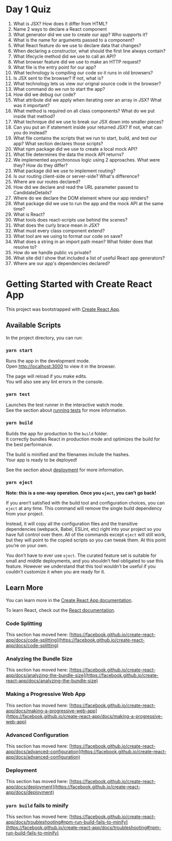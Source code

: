 # Day 1 Quiz

1. What is JSX? How does it differ from HTML?
2. Name 2 ways to declare a React component
3. What generator did we use to create our app? Who supports it?
4. What is the name for arguments passed to a component?
5. What React feature do we use to declare data that changes?
6. When declaring a constructor, what should the first line always contain?
7. What lifecycle method did we use to call an API?
8. What browser feature did we use to make an HTTP request?
9. What file is the entry point for our app?
10. What technology is compiling our code so it runs in old browsers?
11. Is JSX sent to the browser? If not, what is?
12. What technology lets us view our orignal source code in the browser?
13. What command do we run to start the app?
14. How did we debug our code?
15. What attribute did we apply when iterating over an array in JSX? What was it important?
16. What method is required on all class components? What do we put inside that method?
17. What technique did we use to break our JSX down into smaller pieces?
18. Can you put an if statement inside your returned JSX? If not, what can you do instead?
19. What file contains the scripts that we run to start, build, and test our app? What section declares those scripts?
20. What npm package did we use to create a local mock API?
21. What file determines the data the mock API returns?
22. We implemented asynchronous logic using 2 approaches. What were they? How do they differ?
23. What package did we use to implement routing?
24. Is our routing client-side or server-side? What's difference?
25. Where are our routes declared?
26. How did we declare and read the URL parameter passed to CandidateDetails?
27. Where do we declare the DOM element where our app renders?
28. What package did we use to run the app and the mock API at the same time?
29. What is React?
30. What tools does react-scripts use behind the scenes?
31. What does the curly brace mean in JSX?
32. What must every class component extend?
33. What tool are we using to format our code on save?
34. What does a string in an import path mean? What folder does that resolve to?
35. How do we handle public vs private?
36. What site did I show that included a list of useful React app generators?
37. Where are our app's dependencies declared?

# Getting Started with Create React App

This project was bootstrapped with [Create React App](https://github.com/facebook/create-react-app).

## Available Scripts

In the project directory, you can run:

### `yarn start`

Runs the app in the development mode.\
Open [http://localhost:3000](http://localhost:3000) to view it in the browser.

The page will reload if you make edits.\
You will also see any lint errors in the console.

### `yarn test`

Launches the test runner in the interactive watch mode.\
See the section about [running tests](https://facebook.github.io/create-react-app/docs/running-tests) for more information.

### `yarn build`

Builds the app for production to the `build` folder.\
It correctly bundles React in production mode and optimizes the build for the best performance.

The build is minified and the filenames include the hashes.\
Your app is ready to be deployed!

See the section about [deployment](https://facebook.github.io/create-react-app/docs/deployment) for more information.

### `yarn eject`

**Note: this is a one-way operation. Once you `eject`, you can’t go back!**

If you aren’t satisfied with the build tool and configuration choices, you can `eject` at any time. This command will remove the single build dependency from your project.

Instead, it will copy all the configuration files and the transitive dependencies (webpack, Babel, ESLint, etc) right into your project so you have full control over them. All of the commands except `eject` will still work, but they will point to the copied scripts so you can tweak them. At this point you’re on your own.

You don’t have to ever use `eject`. The curated feature set is suitable for small and middle deployments, and you shouldn’t feel obligated to use this feature. However we understand that this tool wouldn’t be useful if you couldn’t customize it when you are ready for it.

## Learn More

You can learn more in the [Create React App documentation](https://facebook.github.io/create-react-app/docs/getting-started).

To learn React, check out the [React documentation](https://reactjs.org/).

### Code Splitting

This section has moved here: [https://facebook.github.io/create-react-app/docs/code-splitting](https://facebook.github.io/create-react-app/docs/code-splitting)

### Analyzing the Bundle Size

This section has moved here: [https://facebook.github.io/create-react-app/docs/analyzing-the-bundle-size](https://facebook.github.io/create-react-app/docs/analyzing-the-bundle-size)

### Making a Progressive Web App

This section has moved here: [https://facebook.github.io/create-react-app/docs/making-a-progressive-web-app](https://facebook.github.io/create-react-app/docs/making-a-progressive-web-app)

### Advanced Configuration

This section has moved here: [https://facebook.github.io/create-react-app/docs/advanced-configuration](https://facebook.github.io/create-react-app/docs/advanced-configuration)

### Deployment

This section has moved here: [https://facebook.github.io/create-react-app/docs/deployment](https://facebook.github.io/create-react-app/docs/deployment)

### `yarn build` fails to minify

This section has moved here: [https://facebook.github.io/create-react-app/docs/troubleshooting#npm-run-build-fails-to-minify](https://facebook.github.io/create-react-app/docs/troubleshooting#npm-run-build-fails-to-minify)
